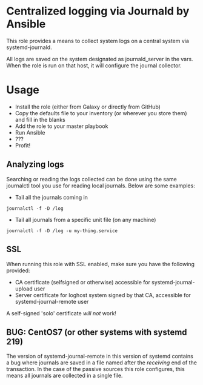 # Centralized logging via Journald by Ansible
This role provides a means to collect system logs on a central system via systemd-journald.

All logs are saved on the system designated as journald_server in the vars. When the role
is run on that host, it will configure the journal collector.

# Usage
* Install the role (either from Galaxy or directly from GitHub)
* Copy the defaults file to your inventory (or wherever you store them) and
  fill in the blanks
* Add the role to your master playbook
* Run Ansible
* ???
* Profit!

## Analyzing logs
Searching or reading the logs collected can be done using the same journalctl tool you use for reading
local journals. Below are some examples:

* Tail all the journals coming in
```
journalctl -f -D /log
```

* Tail all journals from a specific unit file (on any machine)
```
journalctl -f -D /log -u my-thing.service
```

## SSL
When running this role with SSL enabled, make sure you have the following provided:

* CA certificate (selfsigned or otherwise) accessible for systemd-journal-upload user
* Server certificate for loghost system signed by that CA, accessible for systemd-journal-remote user

A self-signed 'solo' certificate _will not_ work!

## BUG: CentOS7 (or other systems with systemd 219)
The version of systemd-journal-remote in this version of systemd contains a bug where journals are
saved in a file named after the _receiving_ end of the transaction. In the case of the passive sources
this role configures, this means all journals are collected in a single file.
